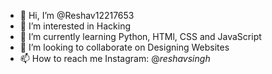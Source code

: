 - 👋 Hi, I’m @Reshav12217653
- 👀 I’m interested in Hacking
- 🌱 I’m currently learning Python, HTMl, CSS and JavaScript
- 💞️ I’m looking to collaborate on Designing Websites
- 📫 How to reach me Instagram: @_reshavsingh_

<!---
Reshav12217653/Reshav12217653 is a ✨ special ✨ repository because its `README.md` (this file) appears on your GitHub profile.
You can click the Preview link to take a look at your changes.
--->
